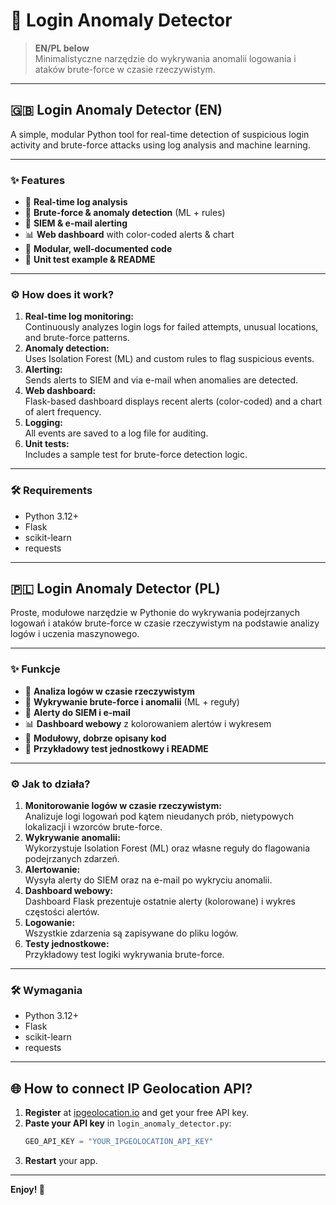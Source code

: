 # 🚨 Login Anomaly Detector

> **EN/PL below**  
> Minimalistyczne narzędzie do wykrywania anomalii logowania i ataków brute-force w czasie rzeczywistym.

---

## 🇬🇧 **Login Anomaly Detector (EN)**

A simple, modular Python tool for real-time detection of suspicious login activity and brute-force attacks using log analysis and machine learning.

---

### ✨ **Features**
- 🔎 **Real-time log analysis**
- 🤖 **Brute-force & anomaly detection** (ML + rules)
- 📧 **SIEM & e-mail alerting**
- 📊 **Web dashboard** with color-coded alerts & chart
- 🧩 **Modular, well-documented code**
- 🧪 **Unit test example & README**

---

### ⚙️ **How does it work?**

1. **Real-time log monitoring:**  
   Continuously analyzes login logs for failed attempts, unusual locations, and brute-force patterns.
2. **Anomaly detection:**  
   Uses Isolation Forest (ML) and custom rules to flag suspicious events.
3. **Alerting:**  
   Sends alerts to SIEM and via e-mail when anomalies are detected.
4. **Web dashboard:**  
   Flask-based dashboard displays recent alerts (color-coded) and a chart of alert frequency.
5. **Logging:**  
   All events are saved to a log file for auditing.
6. **Unit tests:**  
   Includes a sample test for brute-force detection logic.

---

### 🛠️ **Requirements**
- Python 3.12+
- Flask
- scikit-learn
- requests

---

## 🇵🇱 **Login Anomaly Detector (PL)**

Proste, modułowe narzędzie w Pythonie do wykrywania podejrzanych logowań i ataków brute-force w czasie rzeczywistym na podstawie analizy logów i uczenia maszynowego.

---

### ✨ **Funkcje**
- 🔎 **Analiza logów w czasie rzeczywistym**
- 🤖 **Wykrywanie brute-force i anomalii** (ML + reguły)
- 📧 **Alerty do SIEM i e-mail**
- 📊 **Dashboard webowy** z kolorowaniem alertów i wykresem
- 🧩 **Modułowy, dobrze opisany kod**
- 🧪 **Przykładowy test jednostkowy i README**

---

### ⚙️ **Jak to działa?**

1. **Monitorowanie logów w czasie rzeczywistym:**  
   Analizuje logi logowań pod kątem nieudanych prób, nietypowych lokalizacji i wzorców brute-force.
2. **Wykrywanie anomalii:**  
   Wykorzystuje Isolation Forest (ML) oraz własne reguły do flagowania podejrzanych zdarzeń.
3. **Alertowanie:**  
   Wysyła alerty do SIEM oraz na e-mail po wykryciu anomalii.
4. **Dashboard webowy:**  
   Dashboard Flask prezentuje ostatnie alerty (kolorowane) i wykres częstości alertów.
5. **Logowanie:**  
   Wszystkie zdarzenia są zapisywane do pliku logów.
6. **Testy jednostkowe:**  
   Przykładowy test logiki wykrywania brute-force.

---

### 🛠️ **Wymagania**
- Python 3.12+
- Flask
- scikit-learn
- requests

---

## 🌐 **How to connect IP Geolocation API?**

1. **Register** at [ipgeolocation.io](https://ipgeolocation.io/) and get your free API key.
2. **Paste your API key** in `login_anomaly_detector.py`:
   ```python
   GEO_API_KEY = "YOUR_IPGEOLOCATION_API_KEY"
   ```
3. **Restart** your app.

---

**Enjoy! 🚀**